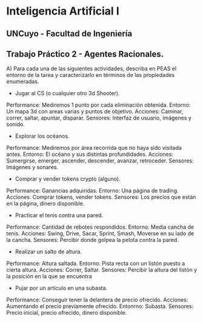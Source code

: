 # **Inteligencia Artificial I**
## **UNCuyo - Facultad de Ingeniería**
## **Trabajo Práctico 2 - Agentes Racionales.**

A) Para cada una de las siguientes actividades, describa en PEAS el
entorno de la tarea y caracterizarlo en términos de las propiedades
enumeradas.
- Jugar al CS (o cualquier otro 3d Shooter).

Performance: Mediremos 1 punto por cada eliminación obtenida.
Entorno: Un mapa 3d con areas varias y puntos de objetivo.
Acciones: Caminar, correr, saltar, apuntar, disparar.
Sensores: Interfaz de usuario, imágenes y sonido. 

- Explorar los océanos.

Performance: Mediremos por área recorrida que no haya sido visitada antes.
Entorno: El océano y sus distintas profundidades.
Acciones: Sumergirse, emerger, ascender, descender, avanzar, retroceder.
Sensores: Imágenes y sonares.

- Comprar y vender tokens crypto (alguno).

Performance: Ganancias adquiridas.
Entorno: Una página de trading.
Acciones: Comprar tokens, vender tokens.
Sensores: Los precios que están en la página, dinero disponible.

- Practicar el tenis contra una pared.

Performance: Cantidad de rebotes respondidos.
Entorno: Media cancha de tenis.
Acciones: Swing, Drive, Sacar, Sprint, Smash, Moverse en su lado de la cancha.
Sensores: Percibir donde golpea la pelota contra la pared.

- Realizar un salto de altura.

Performance: Altura saltada.
Entorno: Pista recta con un listón puesto a cierta altura.
Acciones: Correr, Saltar.
Sensores: Percibir la altura del listón y la posición en la que se encuentra

- Pujar por un artículo en una subasta.

Performance: Conseguir tener la delantera de precio ofrecido.
Acciones: Aumentando el precio previamente ofrecido.
Entonrno: Subasta.
Sensores: Precio inicial, precio ofrecido, dinero disponible. 
